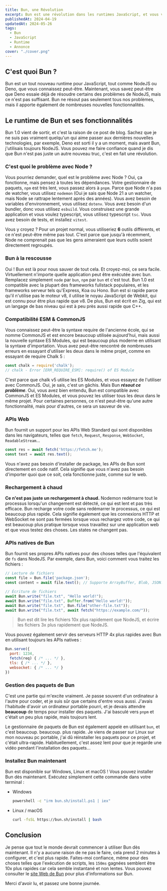 ```yaml
---
title: Bun, une Révolution
excerpt: Bun est une révolution dans les runtimes JavaScript, et vous vous devez d'être excités. Voici pourquoi.
publishedAt: 2024-04-19
updatedAt: 2024-05-26
tags:
  - Bun
  - JavaScript
  - Runtime
  - Annonce
cover: "./cover.png"
---
```


## C'est quoi Bun ?

Bun est un tout nouveau runtime pour JavaScript, tout comme NodeJS ou Deno, que vous connaissez peut-être. Maintenant, vous savez peut-être que Deno essaie déjà de résoudre certains des problèmes de NodeJS, mais ce n'est pas suffisant. Bun ne résout pas seulement tous nos problèmes, mais il apporte également de nombreuses nouvelles fonctionnalités.

## Le runtime de Bun et ses fonctionnalités

Bun 1.0 vient de sortir, et c'est la raison de ce post de blog. Sachez que je ne suis pas vraiment quelqu'un qui aime passer aux dernières nouvelles technologies, par exemple, Deno est sorti il y a un moment, mais avant Bun, j'utilisais toujours NodeJS. Vous pouvez me faire confiance quand je dis que Bun n'est pas juste un autre nouveau truc, c'est en fait une révolution.

### C'est quoi le problème avec Node ?

Vous pourriez demander, quel est le problème avec Node ? Oui, ça fonctionne, mais pensez à toutes les dépendances. Votre gestionnaire de paquets, `npm` est très lent, vous passez alors à `pnpm`. Parce que Node n'a pas de watcher, vous utilisez `nodemon` (Oui je sais que Node 21 a un watcher, mais Node se rattrape lentement après des années). Vous avez besoin de variables d'environnement, vous utilisez `dotenv`. Vous avez besoin d'un bundler, donc vous utilisez `esbuild`. Vous construisez une grande application et vous voulez typescript, vous utilisez typescript `tsc`. Vous avez besoin de tests, et installez `vitest`.

Vous y croyez ? Pour un projet normal, vous utiliseriez **6** outils différents, et ce n'est peut-être même pas tout. C'est parce que jusqu'à récemment, Node ne comprenait pas que les gens aimeraient que leurs outils soient directement regroupés.

### Bun à la rescousse

Oui ! Bun est là pour nous sauver de tout cela. Et croyez-moi, ce sera facile. Virtuellement n'importe quelle application peut être exécutée avec bun. Remplacez simplement `node` par `bun`, `npm` par `bun` et c'est tout. Bun 1.0 est compatible avec la plupart des frameworks fullstack populaires, et les frameworks serveur tels qu'Express, Koa ou Hono. Bun est si rapide parce qu'il n'utilise pas le moteur v8, il utilise le noyau JavaScript de Webkit, qui est connu pour être plus rapide que v8. De plus, Bun est écrit en Zig, qui est un langage de bas niveau qui est à peu près aussi rapide que C++.

<!-- ![Fullstack frameworks fonctionnant avec Bun]($assets/blog/bun-a-revolution/frameworks.png 'Liste des frameworks') -->

### Compatibilité ESM & CommonJS

Vous connaissez peut-être la syntaxe require de l'ancienne école, qui se nomme CommonJS et est encore beaucoup utilisée aujourd'hui, mais aussi la nouvelle syntaxe ES Modules, qui est beaucoup plus moderne en utilisant la syntaxe d'importation. Vous avez peut-être rencontré de nombreuses erreurs en essayant d'utiliser les deux dans le même projet, comme en essayant de require Chalk 5 :

```js
const chalk = require('chalk');
// chalk - Error [ERR_REQUIRE_ESM]: require() of ES Module
```

C'est parce que chalk v5 utilise les ES Modules, et vous essayez de l'utiliser avec CommonJS. Oui, je sais, c'est un gâchis. Mais Bun ***résout ce problème***. Oui, vous avez bien entendu, Bun est compatible avec CommonJS et ES Modules, et vous pouvez les utiliser tous les deux dans le même projet. Pour certaines personnes, ce n'est peut-être qu'une autre fonctionnalité, mais pour d'autres, ce sera un sauveur de vie.

### APIs Web

Bun fournit un support pour les APIs Web Standard qui sont disponibles dans les navigateurs, telles que `fetch`, `Request`, `Response`, `WebSocket`, `ReadableStream`...

```js
const res = await fetch('https://fetch.me');
const text = await res.text();
```

Vous n'avez pas besoin d'installer de package, les APIs de Bun sont directement en code natif. Cela signifie que vous n'avez pas besoin d'importer quoi que ce soit, cela fonctionne juste, comme sur le web.

### Rechargement à chaud

**Ce n'est pas juste un rechargement à chaud.** Nodemon redémarre tout le processus lorsqu'un changement est détecté, ce qui est lent et pas très efficace. Bun recharge votre code sans redémarrer le processus, ce qui est beaucoup plus rapide. Cela signifie également que les connexions HTTP et WebSocket ne sont pas fermées lorsque vous rechargez votre code, ce qui est beaucoup plus pratique lorsque vous travaillez sur une application web et que vous testez des choses. Les states ne changent pas.

### APIs natives de Bun

Bun fournit ses propres APIs natives pour des choses telles que l'équivalent de `fs` dans NodeJS. Par exemple, dans Bun, voici comment vous traitez les fichiers :

```js
// Lecture de fichiers
const file = Bun.file('package.json');
const content = await file.text(); // Supporte ArrayBuffer, Blob, JSON...

// Écriture de fichiers
await Bun.write("file.txt", "Hello world!");
await Bun.write("file.txt", Buffer.from("Hello world!"));
await Bun.write("file.txt", Bun.file("other-file.txt"));
await Bun.write("file.txt", await fetch("https://example.com/"));
```

> Bun est dit lire les fichiers 10x plus rapidement que NodeJS, et écrire les fichiers 3x plus rapidement que NodeJS.

Vous pouvez également servir des serveurs HTTP 4x plus rapides avec Bun en utilisant toujours les APIs natives :

```js
Bun.serve({
  port: 1234,
  fetch(req) { /* ... */ },
  tls: { /* ... */ },
  websocket: { /* ... */ }
})
```

### Gestion des paquets de Bun

C'est une partie qui m'excite vraiment. Je passe souvent d'un ordinateur à l'autre pour coder, et je suis sûr que certains d'entre vous aussi. J'avais l'habitude d'avoir un ordinateur portable pourri, et je devais attendre **beaucoup** de temps pour installer des paquets. J'ai basculé vers `pnpm` et c'était un peu plus rapide, mais toujours lent.

Le gestionnaire de paquets de Bun est également appelé en utilisant `bun`, et c'est beaucoup. beaucoup. plus rapide. Je viens de passer sur Linux sur mon nouveau pc portable, j'ai dû réinstaller les paquets pour ce projet, et c'était ultra-rapide. Habituellement, c'est assez lent pour que je regarde une vidéo pendant l'installation des paquets...

<!-- ![Vitesse d'installation de Bun vs les autres]($assets/blog/bun-a-revolution/installing.png 'Installation speeds') -->

### Installez Bun maintenant

Bun est disponible sur Windows, Linux et macOS ! Vous pouvez installer Bun dès maintenant. Exécutez simplement cette commande dans votre terminal :

- Windows
  
  ```bash
  powershell -c "irm bun.sh/install.ps1 | iex"
  ```

- Linux / macOS

  ```bash
  curl -fsSL https://bun.sh/install | bash
  ```

## Conclusion

Je pense que tout le monde devrait commencer à utiliser Bun dès maintenant. Il n'y a aucune raison de ne pas le faire, cela prend 2 minutes à configurer, et c'est plus rapide. Faites-moi confiance, même pour des choses telles que l'exécution de scripts, les `150ms` gagnées semblent être 10x plus rapides car cela semble instantané et non lentes. Vous pouvez consulter le [site Web de Bun](https://bun.sh/) pour plus d'informations sur Bun.

Merci d'avoir lu, et passez une bonne journée.
  